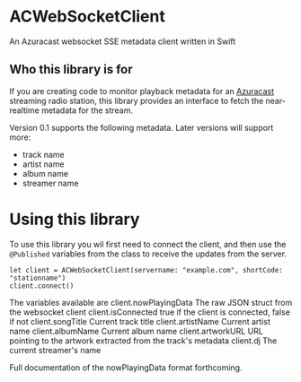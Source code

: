 # ACWebSocketClient
An Azuracast websocket SSE metadata client written in Swift

## Who this library is for

If you are creating code to monitor playback metadata for an [Azuracast](https://azuracast.com)
streaming radio station, this library provides an interface to fetch the near-realtime metadata
for the stream.

Version 0.1 supports the following metadata. Later versions will support more:

 - track name
 - artist name
 - album name
 - streamer name

# Using this library

To use this library you wil first need to connect the client, and then use the `@Published`
variables from the class to receive the updates from the server.

    let client = ACWebSocketClient(servername: "example.com", shortCode: "stationname")
    client.connect()

The variables available are
    client.nowPlayingData       The raw JSON struct from the websocket client
    client.isConnected          true if the client is connected, false if not
    client.songTitle            Current track title
    client.artistName           Current artist name
    client.albumName            Current album name
    client.artworkURL           URL pointing to the artwork extracted from the track's metadata
    client.dj                   The current streamer's name

Full documentation of the nowPlayingData format forthcoming.
